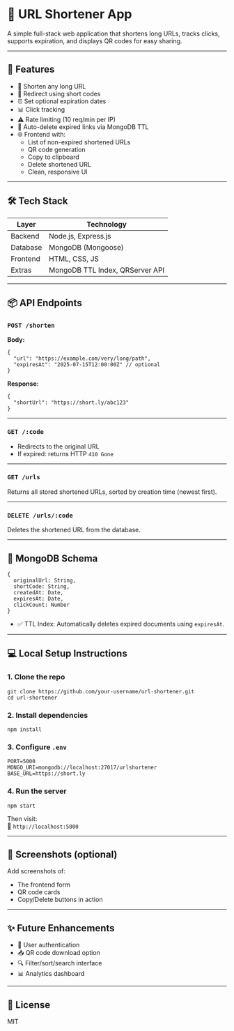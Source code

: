 # 🔗 URL Shortener App

A simple full-stack web application that shortens long URLs, tracks clicks, supports expiration, and displays QR codes for easy sharing.

---

## 🚀 Features

- 🔐 Shorten any long URL  
- 🔁 Redirect using short codes  
- ⏰ Set optional expiration dates  
- 📊 Click tracking  
- ⚠️ Rate limiting (10 req/min per IP)  
- 🧹 Auto-delete expired links via MongoDB TTL  
- 🌐 Frontend with:
  - List of non-expired shortened URLs
  - QR code generation
  - Copy to clipboard
  - Delete shortened URL
  - Clean, responsive UI

---

## 🛠️ Tech Stack

| Layer     | Technology         |
|-----------|--------------------|
| Backend   | Node.js, Express.js|
| Database  | MongoDB (Mongoose) |
| Frontend  | HTML, CSS, JS      |
| Extras    | MongoDB TTL Index, QRServer API |

---

## 📦 API Endpoints

### `POST /shorten`

**Body:**

    {
      "url": "https://example.com/very/long/path",
      "expiresAt": "2025-07-15T12:00:00Z" // optional
    }

**Response:**

    {
      "shortUrl": "https://short.ly/abc123"
    }

---

### `GET /:code`

- Redirects to the original URL
- If expired: returns HTTP `410 Gone`

---

### `GET /urls`

Returns all stored shortened URLs, sorted by creation time (newest first).

---

### `DELETE /urls/:code`

Deletes the shortened URL from the database.

---

## 🧱 MongoDB Schema

    {
      originalUrl: String,
      shortCode: String,
      createdAt: Date,
      expiresAt: Date,
      clickCount: Number
    }

- ✅ TTL Index: Automatically deletes expired documents using `expiresAt`.

---

## 💻 Local Setup Instructions

### 1. Clone the repo

    git clone https://github.com/your-username/url-shortener.git
    cd url-shortener

### 2. Install dependencies

    npm install

### 3. Configure `.env`

    PORT=5000
    MONGO_URI=mongodb://localhost:27017/urlshortener
    BASE_URL=https://short.ly

### 4. Run the server

    npm start

Then visit:  
📍 `http://localhost:5000`

---

## 📸 Screenshots (optional)

Add screenshots of:
- The frontend form
- QR code cards
- Copy/Delete buttons in action

---

## ✨ Future Enhancements

- 🔐 User authentication
- 📥 QR code download option
- 🔍 Filter/sort/search interface
- 📊 Analytics dashboard

---

## 📄 License

MIT
